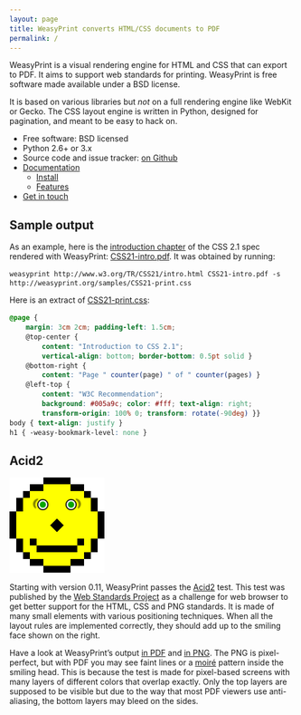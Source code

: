 ```yaml
---
layout: page
title: WeasyPrint converts HTML/CSS documents to PDF
permalink: /
---
```


WeasyPrint is a visual rendering engine for HTML and CSS that can export
to PDF. It aims to support web standards for printing.
WeasyPrint is free software made available under a BSD license.

It is based on various libraries but *not* on a full rendering engine like
WebKit or Gecko. The CSS layout engine is written in Python, designed for
pagination, and meant to be easy to hack on.

* Free software: BSD licensed
* Python 2.6+ or 3.x
* Source code and issue tracker: [on Github](https://github.com/Kozea/WeasyPrint)
* [Documentation](http://weasyprint.readthedocs.org/en/latest/)
  - [Install](http://weasyprint.readthedocs.org/en/latest/install.html)
  - [Features](http://weasyprint.readthedocs.org/en/latest/features.html)
* [Get in touch](/community/)


## Sample output

As an example, here is the
[introduction chapter](http://www.w3.org/TR/CSS21/intro.html) of the CSS 2.1
spec rendered with WeasyPrint: [CSS21-intro.pdf](/samples/CSS21-intro.pdf). It
was obtained by running:

```
weasyprint http://www.w3.org/TR/CSS21/intro.html CSS21-intro.pdf -s http://weasyprint.org/samples/CSS21-print.css
```

Here is an extract of [CSS21-print.css](/samples/CSS21-print.css):

```scss
@page {
    margin: 3cm 2cm; padding-left: 1.5cm;
    @top-center {
        content: "Introduction to CSS 2.1";
        vertical-align: bottom; border-bottom: 0.5pt solid }
    @bottom-right {
        content: "Page " counter(page) " of " counter(pages) }
    @left-top {
        content: "W3C Recommendation";
        background: #005a9c; color: #fff; text-align: right;
        transform-origin: 100% 0; transform: rotate(-90deg) }}
body { text-align: justify }
h1 { -weasy-bookmark-level: none }
```


## Acid2

![Acid2](/samples/acid2-small.png)

Starting with version 0.11, WeasyPrint passes the
[Acid2](http://www.webstandards.org/files/acid2/test.html) test. This test was
published by the
[Web Standards Project](http://www.webstandards.org/action/acid2/) as a
challenge for web browser to get better support for the HTML, CSS and PNG
standards. It is made of many small elements with various positioning
techniques. When all the layout rules are implemented correctly, they should
add up to the smiling face shown on the right.

Have a look at WeasyPrint’s output [in PDF](/samples/acid2.pdf) and
[in PNG](/samples/acid2.png). The PNG is pixel-perfect, but with PDF you may
see faint lines or a [moiré](https://en.wikipedia.org/wiki/Moir%C3%A9) pattern
inside the smiling head. This is because the test is made for pixel-based
screens with many layers of different colors that overlap exactly. Only the top
layers are supposed to be visible but due to the way that most PDF viewers use
anti-aliasing, the bottom layers may bleed on the sides.
